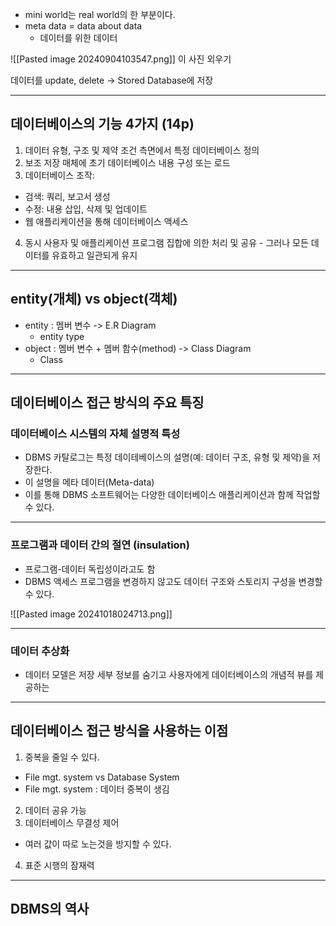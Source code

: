 - mini world는 real world의 한 부분이다.
- meta data = data about data
  - 데이터를 위한 데이터

![[Pasted image 20240904103547.png]]
이 사진 외우기

데이터를 update, delete -> Stored Database에 저장

---
## 데이터베이스의 기능 4가지 (14p)
1. 데이터 유형, 구조 및 제약 조건 측면에서 특정 데이터베이스 정의
2. 보조 저장 매체에 초기 데이터베이스 내용 구성 또는 로드
3. 데이터베이스 조작:
  - 검색: 쿼리, 보고서 생성
  - 수정: 내용 삽입, 삭제 및 업데이트
  - 웹 애플리케이션을 통해 데이터베이스 액세스
4. 동시 사용자 및 애플리케이션 프로그램 집합에 의한 처리 및 공유 - 그러나 모든 데이터를 유효하고 일관되게 유지
---
## entity(개체) vs object(객체)
- entity : 멤버 변수 -> E.R Diagram
  - entity type 
- object : 멤버 변수 + 멤버 함수(method) -> Class Diagram
  - Class  
---
## 데이터베이스 접근 방식의 주요 특징
### 데이터베이스 시스템의 자체 설명적 특성
- DBMS 카탈로그는 특정 데이테베이스의 설명(예: 데이터 구조, 유형 및 제약)을 저장한다.
- 이 설명을 메타 데이터(Meta-data)
- 이를 통해 DBMS 소프트웨어는 다양한 데이터베이스 애플리케이션과 함께 작업할 수 있다.

---
### 프로그램과 데이터 간의 절연 (insulation)
- 프로그램-데이터 독립성이라고도 함
- DBMS 액세스 프로그램을 변경하지 않고도 데이터 구조와 스토리지 구성을 변경할 수 있다.

![[Pasted image 20241018024713.png]]

---
### 데이터 추상화
- 데이터 모델은 저장 세부 정보를 숨기고 사용자에게 데이터베이스의 개념적 뷰를 제공하는 

---
## 데이터베이스 접근 방식을 사용하는 이점
1. 중복을 줄일 수 있다.
  - File mgt. system vs Database System
  - File mgt. system : 데이터 중복이 생김
2. 데이터 공유 가능 
3. 데이터베이스 무결성 제어
  - 여러 값이 따로 노는것을 방지할 수 있다.
4. 표준 시행의 잠재력
---
## DBMS의 역사
